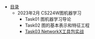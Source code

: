 - [目录](README.md)
  - 2023年2月 CS224W图机器学习
    - Task01 图机器学习导论
    - Task02 图的基本表示和特征工程
    - [Task03 NetworkX工具包实战](202302/task03.md)
